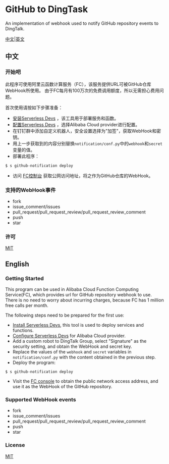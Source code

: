 # GitHub to DingTask

An implementation of webhook used to notify GitHub repository events to DingTalk.

[中文](#中文)|[英文](#English)

## 中文

### 开始吧

此程序可使用阿里云函数计算服务（FC），该服务提供URL可被GitHub仓库WebHook所使用。 由于FC每月有100万次的免费调用额度，所以无需担心费用问题。

首次使用请按如下步骤准备：

- [安装Serverless Devs](https://help.aliyun.com/document_detail/195474.html) ，该工具用于部署服务和函数。
- [配置Serverless Devs](https://help.aliyun.com/document_detail/295894.html) ，选择Alibaba Cloud
  provider进行配置。
- 在钉钉群中添加自定义机器人，安全设置选择为"加签"，获取WebHook和密钥。
- 用上一步获取到的内容分别替换`notification/conf.py`中的`webhook`和`secret`变量的值。
- 部署此程序：

```shell
$ s github-notification deploy
```

- 访问 [FC控制台](https://fcnext.console.aliyun.com/cn-beijing/services/github-notification/function-detail/dingtalk/LATEST?tab=trigger)
获取公网访问地址，将之作为GitHub仓库的WebHook。

### 支持的WebHook事件

- fork
- issue_comment/issues
- pull_request/pull_request_review/pull_request_review_comment
- push
- star

### 许可

[MIT](LICENSE)

## English

### Getting Started

This program can be used in Alibaba Cloud Function Computing Service(FC), which provides url for
GitHub repository webhook to use. There is no need to worry about incurring charges, because FC has
1 million free calls per month.

The following steps need to be prepared for the first use:

- [Install Serverless Devs](https://www.alibabacloud.com/help/doc-detail/195474.html), this tool is
  used to deploy services and functions.
- [Configure Serverless Devs](https://www.alibabacloud.com/help/doc-detail/295894.html)
  for Alibaba Cloud provider.
- Add a custom robot to DingTalk Group, select "Signature" as the security setting, and obtain the
  WebHook and secret key.
- Replace the values ​​of the `webhook` and `secret` variables in `notification/conf.py` with the
  content obtained in the previous step.
- Deploy the program:

```shell
$ s github-notification deploy
```

- Visit the [FC console](https://fcnext.console.aliyun.com/cn-beijing/services/github-notification/function-detail/dingtalk/LATEST?tab=trigger)
  to obtain the public network access address, and use it as the WebHook of the GitHub repository.

### Supported WebHook events

- fork
- issue_comment/issues
- pull_request/pull_request_review/pull_request_review_comment
- push
- star

### License

[MIT](LICENSE)
